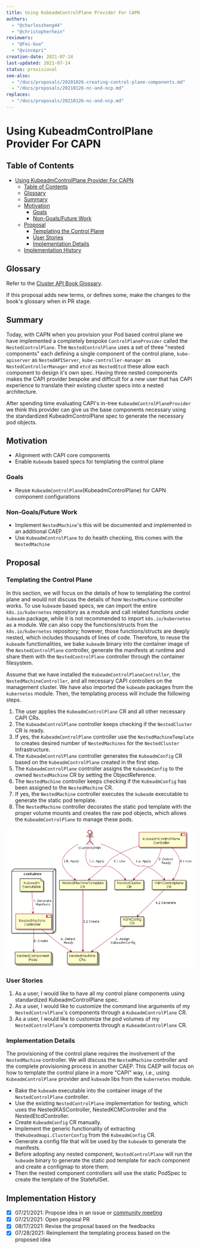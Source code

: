```yaml
---
title: Using KubeadmControlPlane Provider For CAPN
authors:
  - "@charleszheng44"
  - "@christopherhein"
reviewers:
  - "@Fei-Guo"
  - "@vincepri"
creation-date: 2021-07-14
last-updated: 2021-07-14
status: provisional
see-also:
  - "/docs/proposals/20201026-creating-control-plane-components.md"
  - "/docs/proposals/20210126-nc-and-ncp.md"
replaces:
  - "/docs/proposals/20210126-nc-and-ncp.md"
---
```


# Using KubeadmControlPlane Provider For CAPN


## Table of Contents

* [Using KubeadmControlPlane Provider For CAPN](#using-kubeadmcontrolplane-provider-for-capn)
   * [Table of Contents](#table-of-contents)
   * [Glossary](#glossary)
   * [Summary](#summary)
   * [Motivation](#motivation)
      * [Goals](#goals)
      * [Non-Goals/Future Work](#non-goalsfuture-work)
   * [Proposal](#proposal)
      * [Templating the Control Plane](#templating-the-control-plane)
      * [User Stories](#user-stories)
      * [Implementation Details](#implementation-details)
   * [Implementation History](#implementation-history)

## Glossary

Refer to the [Cluster API Book Glossary](https://sigs.k8s.io/cluster-api-provider-nested/docs/proposals/00_capn-glossary.md).

If this proposal adds new terms, or defines some, make the changes to the book's glossary when in PR stage.

## Summary

Today, with CAPN when you provision your Pod based control plane we have implemented a completely bespoke `ControlPlaneProvider` called the `NestedControlPlane`. The `NestedControlPlane` uses a set of three "nested components" each defining a single component of the control plane, `kube-apiserver` as `NestedAPIServer`, `kube-controller-manager` as `NestedControllerManager` and `etcd` as `NestedEtcd` these allow each component to design it's own spec. Having three nested components makes the CAPI provider bespoke and difficult for a new user that has CAPI experience to translate their existing cluster specs into a nested architecture.

After spending time evaluating CAPI's in-tree `KubeadmControlPlaneProvider` we think this provider can give us the base components necessary using the standardized KubeadmControlPlane spec to generate the necessary pod objects. 

## Motivation

- Alignment with CAPI core components
- Enable `Kubeadm` based specs for templating the control plane

### Goals

- Reuse `KubeadmControlPlane`(KubeadmControlPlane) for CAPN component configurations

### Non-Goals/Future Work

- Implement `NestedMachine`'s this will be documented and implemented in an additional CAEP
- Use `KubeadmControlPlane` to do health checking, this comes with the `NestedMachine`

## Proposal

### Templating the Control Plane

In this section, we will focus on the details of how to templating the control plane and would not discuss the details of how `NestedMachine` controller works. To use `kubeadm` based specs, we can import the entire `k8s.io/kubernetes` repository as a module and call related functions under `kubeadm` package, while it is not recommended to import `k8s.io/kubernetes` as a module. We can also copy the functions/structs from the `k8s.io/kubernetes` repository; however, those functions/structs are deeply nested, which includes thousands of lines of code. Therefore, to reuse the `kubeadm` functionalities, we bake `kubeadm` binary into the container image of the `NestedControlPlane` controller, generate the manifests at runtime and share them with the `NestedControlPlane` controller through the container filesystem. 

Assume that we have installed the `KubeadmControlPlaneController`, the `NestedMachineController`, and all necessary CAPI controllers on the management cluster. We have also imported the `kubeadm` packages from the `kubernetes` module. Then, the templating process will include the following steps.

1. The user applies the `KubeadmControlPlane` CR and all other necessary CAPI CRs.
2. The `KubeadmControlPlane` controller keeps checking if the `NestedCluster` CR is ready.
3. If yes, the `KubeadmControlPlane` controller use the `NestedMachineTemplate` to creates desired number of `NestedMachines` for the `NestedCluster` Infrastructure.
4. The `KubeadmControlPlane` controller generates the `KubeadmConfig` CR based on the `KubeadmControlPlane` created in the first step. 
5. The `KubeadmControlPlane` controller assigns the `KubeadmConfig` to the owned `NestedMachine` CR by setting the ObjectReference.
6. The `NestedMachine` controller keeps checking if the `KubeadmConfig` has been assigned to the `NestedMachine` CR.
7. If yes, the `NestedMachine` controller executes the `kubeadm` executable to generate the static pod template.
8. The `NestedMachine` controller decorates the static pod template with the proper volume mounts and creates the raw pod objects, which allows the `KubeadmControlPlane` to manage these pods.

![Templating the control plane](images/nestedcontrolplane/kdm-template.png)

### User Stories

1. As a user, I would like to have all my control plane components using standardized KubeadmControlPlane spec.
1. As a user, I would like to customize the command line arguments of my `NestedControlPlane`'s components through a `KubeadmControlPlane` CR.
2. As a user, I would like to customize the pod volumes of my `NestedControlPlane`'s components through a `KubeadmControlPlane` CR.

### Implementation Details

The provisioning of the control plane requires the involvement of the `NestedMachine` controller. We will discuss the `NestedMachine` controller and the complete provisioning process in another CAEP. 
This CAEP will focus on how to template the control plane in a more "CAPI" way, i.e., using `KubeadmControlPlane` provider and `kubeadm` libs from the `kubernetes` module.  

- Bake the `kubeadm` executable into the container image of the `NestedControlPlane` controller.
- Use the existing `NestedControlPlane` implementation for testing, which uses the NestedKASController, NestedKCMController and the NestedEtcdController.
- Create `KubeadmConfig` CR manually.
- Implement the generic functionality of extracting the`kubeadmapi.ClusterConfig` from the `KubeadmConfig` CR.
- Generate a config file that will be used by the `kubeadm` to generate the manifests.
- Before adopting any nested component, `NestedControlPlane` will run the `kubeadm` binary to generate the static pod template for each component and create a configmap to store them.
- Then the nested component controllers will use the static PodSpec to create the template of the StatefulSet. 

## Implementation History

- [x] 07/21/2021: Propose idea in an issue or [community meeting]
- [x] 07/21/2021: Open proposal PR
- [x] 08/17/2021: Revise the proposal based on the feedbacks 
- [x] 07/28/2021: Reimplement the templating process based on the proposed idea

<!-- Links -->
[community meeting]: https://docs.google.com/document/d/1Ys-DOR5UsgbMEeciuG0HOgDQc8kZsaWIWJeKJ1-UfbY

